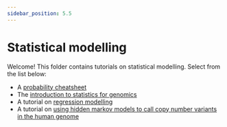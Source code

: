 ```yaml
---
sidebar_position: 5.5
---
```


# Statistical modelling

Welcome!  This folder contains tutorials on statistical modelling.
Select from the list below:

* A [probability cheatsheet](./probability_cheatsheet.md)
* The [introduction to statistics for genomics](./introduction/README.md)
* A tutorial on [regression modelling](./regression_modelling/)
* A tutorial on [using hidden markov models to call copy number variants in the human genome](./hidden_markov_models/)